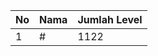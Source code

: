 | No | Nama            | Jumlah Level |
|----|-----------------|--------------|
| 1  | #    |    1122        |
